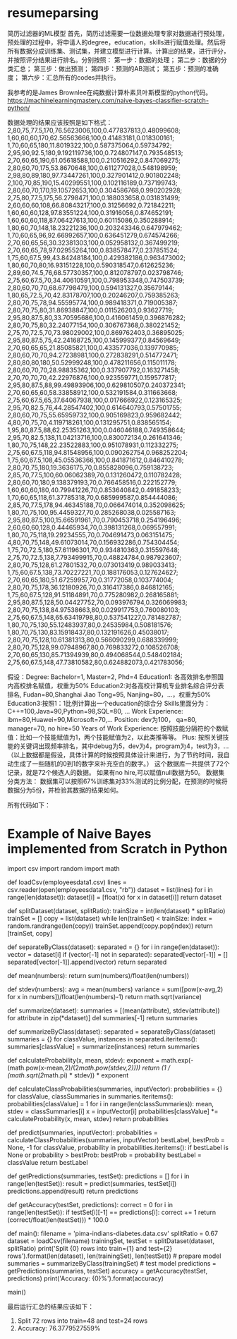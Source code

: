 # resumeparsing
简历过滤器的ML模型
首先，简历过滤需要一位数据处理专家对数据进行预处理，预处理的过程中，将申请人的degree，education，skills进行赋值处理。然后将所有数据分成训练集、测试集，并建立模型进行计算。计算出的结果，进行评分，并按照评分结果进行排名。分别按照：
第一步：数据的处理；
第二步：数据的分类汇总；
第三步：做出预测；
第四步：预测的AB测试；
第五步：预测的准确度；
第六步：汇总所有的codes并执行。


我参考的是James Brownlee在纯数据计算朴素贝叶斯模型的python代码。https://machinelearningmastery.com/naive-bayes-classifier-scratch-python/

数据处理的结果应该按照是如下格式：
2,80,75,77.5,170,76.5623006,100,0.477837813,0.48099608;
1,60,60,60,170,62.56563666,100,0.41483181,0.018300161;
1,70,60,65,180,11.8019322,100,0.587375064,0.59734792;
2,95,90,92.5,180,9.192119736,100,0.724807147,0.793548513;
2,70,60,65,190,61.05618588,100,0.210516292,0.847069275;
2,80,60,70,175,53.8670648,100,0.611277028,0.548198959;
2,98,80,89,180,97.73447261,100,0.327901412,0.901802248;
2,100,70,85,190,15.40299551,100,0.102116189,0.737199743;
2,80,60,70,170,19.10572653,100,0.304586768,0.990202928;
2,75,80,77.5,175,56.2798471,100,0.188033658,0.031831499;
2,60,60,60,108,66.80843217,100,0.31256692,0.721842211;
1,60,60,60,128,97.83551224,100,0.31916056,0.874652191;
1,60,60,60,118,87.06427613,100,0.60115086,0.350288914;
1,80,60,70,148,18.23221236,100,0.203243346,0.647979462;
1,70,60,65,96,92.66992657,100,0.636451279,0.674574266;
2,70,60,65,56,30.32381303,100,0.052958132,0.367499219;
2,70,60,65,78,97.02955264,100,0.838578477,0.237851524;
1,75,60,67.5,99,43.84248184,100,0.429382186,0.963473002;
1,80,60,70,80,16.93151228,100,0.590318547,0.612625236;
2,89,60,74.5,76,68.57730357,100,0.812078797,0.023798746;
2,75,60,67.5,70,34.40610591,100,0.798953348,0.747503739;
2,80,60,70,70,68.67798479,100,0.594131327,0.35679144;
1,80,65,72.5,70,42.83178707,100,0.20246207,0.759385263;
2,80,70,75,78,94.55595774,100,0.989418371,0.719005387;
2,80,70,75,80,31.86938847,100,0.011526203,0.93627719;
2,95,80,87.5,80,33.70595686,100,0.416061459,0.396876282;
2,80,70,75,80,32.24077154,100,0.306767368,0.380221452;
2,75,70,72.5,70,73.98029002,100,0.869762403,0.36895025;
2,95,80,87.5,75,42.24168725,100,0.145999377,0.84569649;
2,70,60,65,65,21.85085821,100,0.433577036,0.139770985;
2,80,60,70,70,94.27238981,100,0.272838291,0.514772471;
2,80,80,80,180,50.52999248,100,0.478211656,0.115011178;
2,80,60,70,70,28.98835362,100,0.337907792,0.163271458;
2,70,70,70,70,42.22976876,100,0.923559771,0.159577817;
2,95,80,87.5,88,99.49893906,100,0.629810507,0.240372341;
2,70,60,65,60,58.33858912,100,0.532191584,0.311663668;
2,75,60,67.5,65,37.64067938,100,0.017666922,0.123165325;
2,95,70,82.5,76,44.28547402,100,0.614640793,0.57501755;
2,80,60,70,75,55.65959732,100,0.905169823,0.959682442;
4,80,70,75,70,4.119718261,100,0.131295751,0.838565154;
1,95,80,87.5,88,62.25351263,100,0.046046188,0.749358644;
2,95,70,82.5,138,11.04213716,100,0.830072134,0.261641346;
1,80,70,75,148,22.23522883,100,0.951078931,0.112332275;
2,75,60,67.5,118,94.81548956,100,0.090262754,0.968252204;
1,75,60,67.5,108,45.05536366,100,0.841871612,0.846410278;
2,80,70,75,180,19.3636175,70,0.855828096,0.759138723;
2,85,70,77.5,100,60.06062389,70,0.131260472,0.110782428;
2,80,60,70,180,9.138379193,70,0.766458516,0.222152779;
1,60,60,60,180,40.79941226,70,0.853640842,0.491858233;
1,70,60,65,118,61.37785318,70,0.685999587,0.854444086;
2,85,70,77.5,178,94.46345188,70,0.066474014,0.352098625;
1,80,70,75,100,95.4459327,70,0.285268038,0.025587163;
2,95,80,87.5,100,15.66591961,70,0.790453718,0.254196496;
2,60,60,60,128,0.44465934,70,0.398131268,0.069557991;
1,80,70,75,118,19.29234555,70,0.704691473,0.063151475;
4,80,70,75,148,49.61073014,70,0.156932286,0.754304454;
1,75,70,72.5,180,57.61196301,70,0.934810363,0.315597648;
2,75,70,72.5,138,7.793499915,70,0.48824784,0.987923607;
2,80,70,75,128,61.27801532,70,0.073013419,0.989033413;
1,75,60,67.5,138,73.70227221,70,0.188176053,0.127624627;
2,70,60,65,180,51.67259957,70,0.31772058,0.103774004;
2,80,70,75,178,36.12180926,70,0.316417386,0.846812165;
1,75,60,67.5,128,91.51184891,70,0.775280982,0.268165881;
2,95,80,87.5,128,50.04427752,70,0.093976794,0.326069983;
2,80,70,75,138,84.97538663,80,0.029917753,0.760080103;
2,75,60,67.5,148,65.63419798,80,0.537541227,0.781482787;
1,80,70,75,130,55.12483937,80,0.24535984,0.508181576;
1,80,70,75,130,83.15918437,80,0.132191626,0.45038017;
2,80,70,75,128,10.61381313,80,0.566090299,0.688339999;
2,80,70,75,128,99.07948967,80,0.769833272,0.108526708;
2,70,60,65,130,85.71394939,80,0.494068544,0.548402184;
2,75,60,67.5,148,47.73810582,80,0.624882073,0.421783056;

假设：Degree: Bachelor=1, Master=2, Phd=4
      Education1: 各高效排名参照国内高校排名赋值，权重为50%
Education2:对各高校计算机专业排名综合评分表排名, Fudan=80,Shanghai Jiao Tong=95, Nanjing=80，…，权重为50%
Education3:按照1：1比例计算出一个education的综合分
      Skills里面分为：C++=100,Java=90,Python=98,SQL=80, …
      Work Experience: ibm=80,Huawei=90,Microsoft=70,…
      Position: dev为100， qa=80, manager=70, no hire=50
      Years of Work Experience:
      按照技能分隔符的个数赋值：比如一个技能赋值为1，两个技能赋值为2，以此类推等等。
      Plus: 按照关键技能的关键词出现频率排名，其中debug为5，dev为4，program为4，test为3，…
（以上数据都是假设，具体计算的时候按照具体设计来进行，为了节约时间，我自动生成了一些随机的0到1的数字来补充空白的数字。）
这个数据库一共提供了72个记录，就是72个候选人的数据。
如果有no hire,可以赋值null数据为50。
数据集分类方法：
数据集可以按照67%训练集对33%测试的比例分配，在预测的时候将数据分为5份，并检验其数据的结果如何。


所有代码如下：
# Example of Naive Bayes implemented from Scratch in Python
import csv
import random
import math
 
def loadCsv(employeesdata1.csv)
	lines = csv.reader(open(employeesdata1.csv, "rb"))
	dataset = list(lines)
	for i in range(len(dataset)):
		dataset[i] = [float(x) for x in dataset[i]]
	return dataset
 
def splitDataset(dataset, splitRatio):
	trainSize = int(len(dataset) * splitRatio)
	trainSet = []
	copy = list(dataset)
	while len(trainSet) < trainSize:
		index = random.randrange(len(copy))
		trainSet.append(copy.pop(index))
	return [trainSet, copy]
 
def separateByClass(dataset):
	separated = {}
	for i in range(len(dataset)):
		vector = dataset[i]
		if (vector[-1] not in separated):
			separated[vector[-1]] = []
		separated[vector[-1]].append(vector)
	return separated
 
def mean(numbers):
	return sum(numbers)/float(len(numbers))
 
def stdev(numbers):
	avg = mean(numbers)
	variance = sum([pow(x-avg,2) for x in numbers])/float(len(numbers)-1)
	return math.sqrt(variance)
 
def summarize(dataset):
	summaries = [(mean(attribute), stdev(attribute)) for attribute in zip(*dataset)]
	del summaries[-1]
	return summaries
 
def summarizeByClass(dataset):
	separated = separateByClass(dataset)
	summaries = {}
	for classValue, instances in separated.iteritems():
		summaries[classValue] = summarize(instances)
	return summaries
 
def calculateProbability(x, mean, stdev):
	exponent = math.exp(-(math.pow(x-mean,2)/(2*math.pow(stdev,2))))
	return (1 / (math.sqrt(2*math.pi) * stdev)) * exponent
 
def calculateClassProbabilities(summaries, inputVector):
	probabilities = {}
	for classValue, classSummaries in summaries.iteritems():
		probabilities[classValue] = 1
		for i in range(len(classSummaries)):
			mean, stdev = classSummaries[i]
			x = inputVector[i]
			probabilities[classValue] *= calculateProbability(x, mean, stdev)
	return probabilities
			
def predict(summaries, inputVector):
	probabilities = calculateClassProbabilities(summaries, inputVector)
	bestLabel, bestProb = None, -1
	for classValue, probability in probabilities.iteritems():
		if bestLabel is None or probability > bestProb:
			bestProb = probability
			bestLabel = classValue
	return bestLabel
 
def getPredictions(summaries, testSet):
	predictions = []
	for i in range(len(testSet)):
		result = predict(summaries, testSet[i])
		predictions.append(result)
	return predictions
 
def getAccuracy(testSet, predictions):
	correct = 0
	for i in range(len(testSet)):
		if testSet[i][-1] == predictions[i]:
			correct += 1
	return (correct/float(len(testSet))) * 100.0
 
def main():
	filename = 'pima-indians-diabetes.data.csv'
	splitRatio = 0.67
	dataset = loadCsv(filename)
	trainingSet, testSet = splitDataset(dataset, splitRatio)
	print('Split {0} rows into train={1} and test={2} rows').format(len(dataset), len(trainingSet), len(testSet))
	# prepare model
	summaries = summarizeByClass(trainingSet)
	# test model
	predictions = getPredictions(summaries, testSet)
	accuracy = getAccuracy(testSet, predictions)
	print('Accuracy: {0}%').format(accuracy)
 
main()

最后运行汇总的结果应该如下：
1.	Split 72 rows into train=48 and test=24 rows
2.	Accuracy: 76.3779527559%

